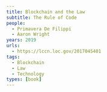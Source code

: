 ```yaml
---
title: Blockchain and the Law
subtitle: The Rule of Code
people:
  - Primavera De Filippi
  - Aaron Wright
years: 2019
urls:
  - https://lccn.loc.gov/2017045401
tags:
  - Blockchain
  - Law
  - Technology
types: [book]
---
```

